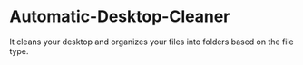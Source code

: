 # Automatic-Desktop-Cleaner
It cleans your desktop and organizes your files into folders based on the file type. 

